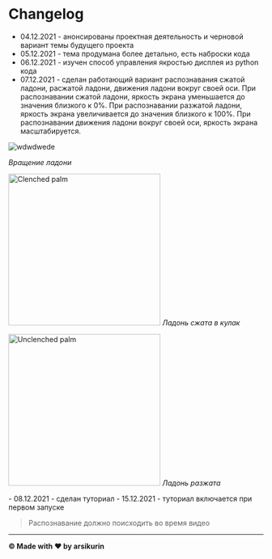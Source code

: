 # Changelog

- 04.12.2021 - анонсированы проектная деятельность и черновой вариант темы будущего проекта
- 05.12.2021 - тема продумана более детально, есть наброски кода
- 06.12.2021 - изучен способ управления якростью дисплея из python кода
- 07.12.2021 - сделан работающий вариант распознавания сжатой ладони, расжатой ладони, движения ладони вокруг своей оси.
  При распознавании сжатой ладони, яркость экрана уменьшается до значения близкого к 0%. При распознавании разжатой
  ладони, яркость экрана увеличивается до значения близкого к 100%. При распознавании движения ладони вокруг своей оси,
  яркость экрана масштабируется.


![wdwdwede](https://media.giphy.com/media/KEHV315CwJfYVtM6as/giphy-downsized.gif)

_Вращение ладони_

<p>
<img width="300" alt="Clenched palm" src="https://user-images.githubusercontent.com/58228813/146271663-c85f3d5c-28c0-4cb8-89b6-72327001da06.png">
<em>Ладонь сжата в кулак</em>
  </p>

<p>
<img width="300" alt="Unclenched palm" src="https://user-images.githubusercontent.com/58228813/146271670-75f43476-f886-4c0c-8d17-0eb7b72763fa.png">
<em>Ладонь разжата</em>
  </p>
- 08.12.2021 - сделан туториал
- 15.12.2021 - туториал включается при первом запуске





> Распознавание должно поисходить во время видео
---
**© Made with ❤️ by arsikurin**
